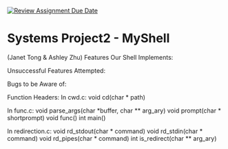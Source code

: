 [![Review Assignment Due Date](https://classroom.github.com/assets/deadline-readme-button-22041afd0340ce965d47ae6ef1cefeee28c7c493a6346c4f15d667ab976d596c.svg)](https://classroom.github.com/a/Tfg6waJb)
# Systems Project2 - MyShell
 (Janet Tong & Ashley Zhu)
Features Our Shell Implements:

Unsuccessful Features Attempted:

Bugs to be Aware of:

Function Headers:
In cwd.c:
void cd(char * path)

In func.c:
void parse_args(char *buffer, char ** arg_ary)
void prompt(char * shortprompt)
void func()
int main()

In redirection.c:
void rd_stdout(char * command)
void rd_stdin(char * command)
void rd_pipes(char * command)
int is_redirect(char ** arg_ary)
